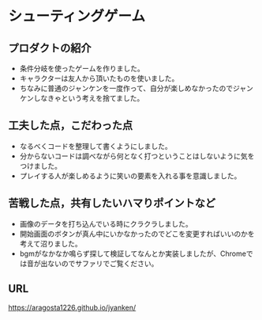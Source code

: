 # シューティングゲーム

## プロダクトの紹介

- 条件分岐を使ったゲームを作りました。
- キャラクターは友人から頂いたものを使いました。
- ちなみに普通のジャンケンを一度作って、自分が楽しめなかったのでジャンケンしなきゃという考えを捨てました。

## 工夫した点，こだわった点

- なるべくコードを整理して書くようにしました。
- 分からないコードは調べながら何となく打つということはしないように気をつけました。
- プレイする人が楽しめるように笑いの要素を入れる事を意識しました。

## 苦戦した点，共有したいハマりポイントなど

- 画像のデータを打ち込んでいる時にクラクラしました。
- 開始画面のボタンが真ん中にいかなかったのでどこを変更すればいいのかを考えて沼りました。
- bgmがなかなか鳴らず探して検証してなんとか実装しましたが、Chromeでは音が出ないのでサファリでご覧ください。

## URL
https://aragosta1226.github.io/jyanken/